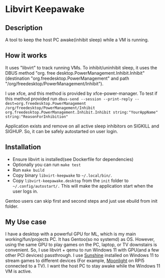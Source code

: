 # Libvirt Keepawake

## Description
A tool to keep the host PC awake(inhibit sleep) while a VM is running. 


## How it works

It uses "libvirt" to track running VMs. To inhibit/uninhibit sleep, it uses the DBUS method "org. free desktop.PowerManagement.Inhibit.Inhibit"(destination "org.freedesktop.PowerManagement" and path "/org/freedesktop/PowerManagement/Inhibit").

I use xfce, and this method is provided by xfce-power-manager. To test if this method provided run `dbus-send --session --print-reply --dest=org.freedesktop.PowerManagement /org/freedesktop/PowerManagement/Inhibit org.freedesktop.PowerManagement.Inhibit.Inhibit string:"YourAppName" string:"ReasonForInhibition"`

Application exists and remove on all active sleep inhibitors on SIGKILL and SIGHUP. So, it can be safely autostarted on user login.

## Installation

* Ensure libvirt is installed(see Dockerfile for dependencies)
* Optionally you can run `make test`
* Run `make build`
* Copy binary `libvirt-keepwake` to `~/.local/bin/`.
* Copy `libvirt-keepawake.desktop` from the `init` folder to `~/.config/autostart/.` This will make the application start when the user logs in. 

Gentoo users can skip first and second steps and just use ebuild from init folder.

## My Use case

I have a desktop with a powerful GPU for ML, which is my main working/fun/projects PC.
It has Gentoo(so no systemd) as OS. However, using the same GPU to play games on the PC,
laptop, or TV downstairs is convenient. So, I use libvirt + qemu to run Windows 11
with GPU(and a few other PCI devices) passthrough. I use [Sunshine](https://github.com/LizardByte/Sunshine) 
installed on Windows 11  to stream games to different devices (For example, [Moonlight](https://github.com/moonlight-stream) 
on RPI5 connected to a TV). I want the host PC to stay awake while the Windows 11 VM is active.